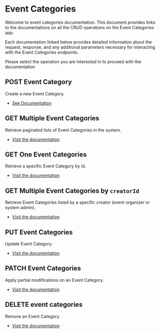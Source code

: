 # Event Categories 
Welcome to event categories documentation. This document provides links to the documentations on all the CRUD operations on the Event Categories app.
 
Each documentation linked below provides detailed information about the request, response, and any additional parameters necessary for interacting with the Event Categories endpoints.

Please select the operation you are interested in to proceed with the documentation

## POST Event Category
Create a new Event Category.
- [See Documentation](./docs/post.md)

## GET Multiple Event Categories
Retrieve paginated lists of Event Categories in the system.
- [Visit the documentation](./docs/get.md)

## GET One Event Categories
Retrieve a specific Event Category by id.
- [Visit the documentation](./docs/[id]/get.md)

## GET Multiple Event Categories by `creatorId`
Retrieve Event Categories listed by a specific creator (event organizer or system admin).
- [Visit the documentation](./docs/creators/[creatorId]/get.md)

## PUT Event Categories
Update Event Category.
- [Visit the documentation](./docs/[id]/put.md)

## PATCH Event Categories
Apply partial modifications on an Event Category.
- [Visit the documentation](./docs/[id]/patch.md)

## DELETE event categories
Remove an Event Category.
- [Visit the documentation](./docs/[id]/delete.md)